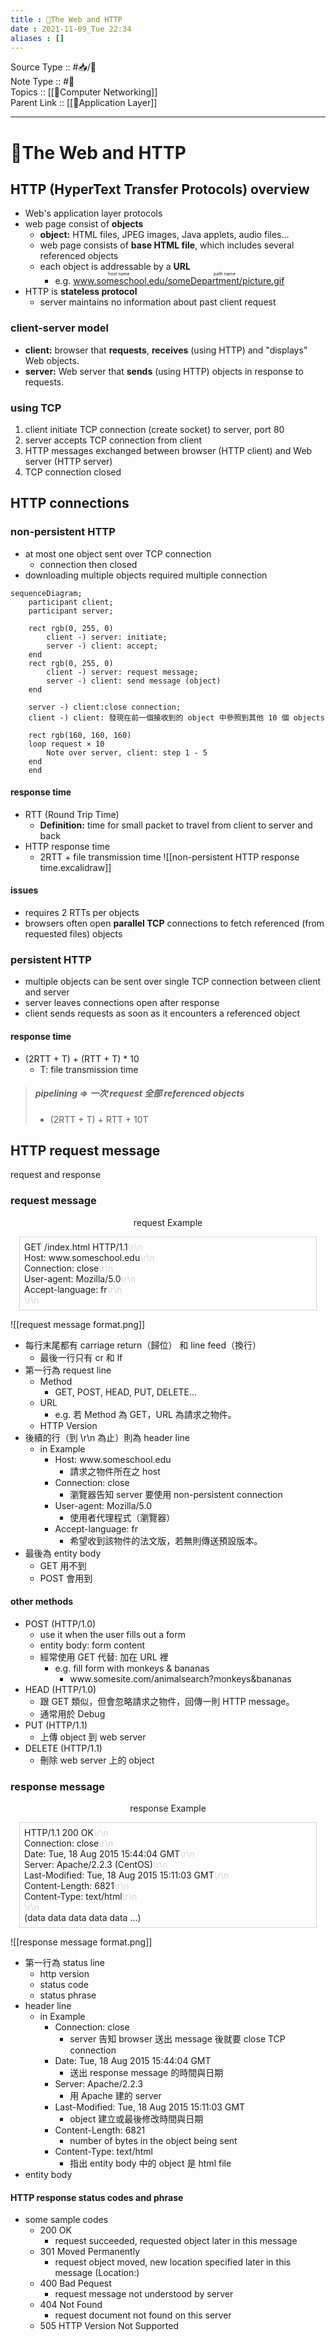 ```yaml
---
title : 📶The Web and HTTP
date : 2021-11-09_Tue 22:34
aliases : []
---
```

Source Type :: #📥/📄 <br>
Note Type :: #📝 <br>
Topics :: [[📶Computer Networking]]<br>
Parent Link :: [[📶Application Layer]]<br>

---
# 📶The Web and HTTP
## <span style="color: black">HTTP</span> (<span style="color: black">H</span>yper<span style="color: black">T</span>ext <span style="color: black">T</span>ransfer <span style="color: black">P</span>rotocols) overview
+ Web's application layer protocols
+ web page consist of **objects**
	+ **object:** HTML files, JPEG images, Java applets, audio files...
	+ web page consists of **base HTML file**, which includes several referenced objects
	+ each object is addressable by a **URL**
		+ e.g. <ruby><u>www\.someschool\.edu</u><rp> （ </rp><rt align="center">host name</rt><rp> ） </rp></ruby><ruby><u>/someDepartment/picture.gif</u><rp> （ </rp><rt align="center">path name</rt><rp> ） </rp></ruby>
+ HTTP is **stateless protocol**
	+ server maintains no information about past client request

### client-server model
+ **client:** browser that **requests**, **receives** (using HTTP) and "displays" Web objects.
+ **server:** Web server that **sends** (using HTTP) objects in response to requests.

### using TCP
1. client initiate TCP connection (create socket) to server, port 80
2. server accepts TCP connection from client
3. HTTP messages exchanged between browser (HTTP client) and Web server (HTTP server)
4. TCP connection closed


## HTTP connections
### non-persistent HTTP
+ at most one object sent over TCP connection
	+ connection then closed
+ downloading multiple objects required multiple connection

```mermaid
sequenceDiagram;
	participant client;
	participant server;
	
	rect rgb(0, 255, 0)
		client -) server: initiate;
		server -) client: accept;
	end
	rect rgb(0, 255, 0)
		client -) server: request message;
		server -) client: send message (object)
	end
	
	server -) client:close connection;
	client -) client: 發現在前一個接收到的 object 中參照到其他 10 個 objects
	
	rect rgb(160, 160, 160)
	loop request × 10
		Note over server, client: step 1 - 5
	end
	end
```

#### response time
+ RTT (Round Trip Time)
	+ **Definition:** time for small packet to travel from client to server and back
+ HTTP response time
	+ 2RTT + file transmission time
![[non-persistent HTTP response time.excalidraw]]

#### issues
+ requires 2 RTTs per objects
+ browsers often open **parallel TCP** connections to fetch referenced (from requested files) objects

### persistent HTTP
+ multiple objects can be sent over single TCP connection between client and server
+ server leaves connections open after response
+ client sends requests as soon as it encounters a referenced object

#### response time
+ (2RTT + T) + (RTT + T) \* 10
	+ T: file transmission time

> ##### pipelining => 一次 request 全部 referenced objects
> + (2RTT + T) + RTT + 10T


## HTTP request message
request and response

### request message
<div style="margin: 1em;">
	<p align="center">request Example</p>
<p style="border: 0.1em solid lightgray; padding: 0.5em;">
	GET /index.html HTTP/1.1<span style="color: lightgray">\r\n</span> <br>
	Host: www.someschool.edu<span style="color: lightgray">\r\n</span> <br>
	Connection: close<span style="color: lightgray">\r\n</span> <br>
	User-agent: Mozilla/5.0<span style="color: lightgray">\r\n</span> <br>
	Accept-language: fr<span style="color: lightgray">\r\n</span> <br>
	<span style="color: lightgray">\r\n</span>
</p>
</div>

![[request message format.png]]

+ 每行末尾都有 carriage return（歸位） 和 line feed（換行）
	+ 最後一行只有 cr 和 lf
+ 第一行為 request line
	+ Method
		+ GET, POST, HEAD, PUT, DELETE...
	+ URL
		+ e.g. 若 Method 為 GET，URL 為請求之物件。
	+ HTTP Version
+ 後續的行（到 \\r\\n 為止）則為 header line
	+ in Example
		+ Host: www\.someschool\.edu
			+ 請求之物件所在之 host
		+ Connection: close
			+ 瀏覽器告知 server 要使用 non-persistent connection
		+ User-agent: Mozilla/5.0
			+ 使用者代理程式（瀏覽器）
		+ Accept-language: fr
			+ 希望收到該物件的法文版，若無則傳送預設版本。
+ 最後為 entity body
	+ GET 用不到
	+ POST 會用到

#### other methods
- POST (HTTP/1.0)
	- use it when the user fills out a form
	- entity body: form content
	- 經常使用 GET 代替: 加在 URL 裡
		- e.g. fill form with monkeys & bananas
			- www\.somesite\.com/animalsearch?monkeys&bananas
- HEAD (HTTP/1.0)
	- 跟 GET 類似，但會忽略請求之物件，回傳一則 HTTP message。
	- 通常用於 Debug
- PUT (HTTP/1.1)
	- 上傳 object 到 web server
- DELETE (HTTP/1.1)
	- 刪除 web server 上的 object


### response message
<div style="margin: 1em;">
	<p align="center">response Example</p>
<p style="border: 0.1em solid lightgray; padding: 0.5em;">
	HTTP/1.1 200 OK<span style="color: lightgray">\r\n</span> <br>
	Connection: close<span style="color: lightgray">\r\n</span> <br>
	Date: Tue, 18 Aug 2015 15:44:04 GMT<span style="color: lightgray">\r\n</span> <br>
	Server: Apache/2.2.3 (CentOS)<span style="color: lightgray">\r\n</span> <br>
	Last-Modified: Tue, 18 Aug 2015 15:11:03 GMT<span style="color: lightgray">\r\n</span> <br>
	Content-Length: 6821<span style="color: lightgray">\r\n</span> <br>
	Content-Type: text/html<span style="color: lightgray">\r\n</span> <br>
	<span style="color: lightgray">\r\n</span> <br>
	(data data data data data ...)
</p>
</div>

![[response message format.png]]

+ 第一行為 status line
	+ http version
	+ status code
	+ status phrase
+ header line
	+ in Example
		+ Connection: close
			+ server 告知 browser 送出 message 後就要 close TCP connection
		+ Date: Tue, 18 Aug 2015 15:44:04 GMT
			+ 送出 response message 的時間與日期
		+ Server: Apache/2.2.3
			+ 用 Apache 建的 server
		+ Last-Modified: Tue, 18 Aug 2015 15:11:03 GMT
			+ object 建立或最後修改時間與日期
		+ Content-Length: 6821
			+ number of bytes in the object being sent
		+ Content-Type: text/html
			+ 指出 entity body 中的 object 是 html file
+ entity body

#### HTTP response status codes and phrase
- some sample codes
	- 200 OK
		- request succeeded, requested object later in this message
	- 301 Moved Permanently
		- request object moved, new location specified later in this message (Location:)
	- 400 Bad Pequest
		- request message not understood by server
	- 404 Not Found
		- request document not found on this server
	- 505 HTTP Version Not Supported